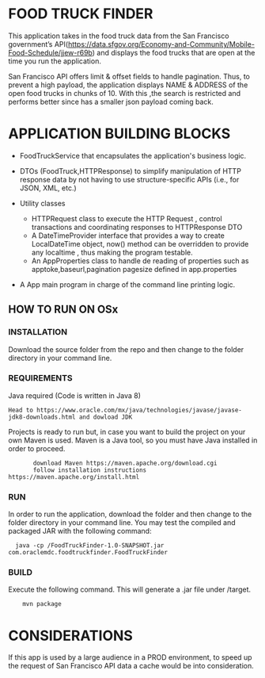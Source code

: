 # FOOD TRUCK FINDER

This application takes in the food truck data from the San Francisco government’s API(https://data.sfgov.org/Economy-and-Community/Mobile-Food-Schedule/jjew-r69b) 
and displays the food trucks that are open at the time you run the application.

San Francisco API offers limit & offset fields to handle pagination. Thus, to prevent a high payload, the application displays NAME & ADDRESS of the open food trucks in chunks of 10. 
With this ,the search is restricted and performs better since has a smaller json payload coming back. 

# APPLICATION BUILDING BLOCKS

* FoodTruckService that encapsulates the application's business logic.

* DTOs (FoodTruck,HTTPResponse) to simplify manipulation of HTTP response data by not having to use structure-specific APIs (i.e., for JSON, XML, etc.)

* Utility classes

    * HTTPRequest class to execute the HTTP Request , control transactions and coordinating responses to HTTPResponse DTO
    * A DateTimeProvider interface that provides a way to create LocalDateTime object, now() method  can be overridden to provide any localtime , thus making the    program testable.
   * An AppProperties class to handle de reading of properties such as apptoke,baseurl,pagination pagesize defined in app.properties

* A App main program in charge of the command line printing logic.


## HOW TO RUN ON OSx

### INSTALLATION
 Download the source folder from the repo  and then change to the folder directory in your command line. 
### REQUIREMENTS 
   Java required (Code is written in Java 8) 
    
    Head to https://www.oracle.com/mx/java/technologies/javase/javase-jdk8-downloads.html and dowload JDK
   Projects is ready to run but, in case you want to build the project on your own 
           Maven is used. Maven is a Java tool, so you must have Java installed in order to proceed.
          
           
           download Maven https://maven.apache.org/download.cgi 
           follow installation instructions https://maven.apache.org/install.html
### RUN
   In order to run the application, download the folder and then change to the folder directory in your command line.
     You may test the compiled and packaged JAR with the following command:
    
      java -cp /FoodTruckFinder-1.0-SNAPSHOT.jar com.oraclemdc.foodtruckfinder.FoodTruckFinder


### BUILD 
   Execute the following command. This will generate a .jar file under /target.
        
        mvn package

# CONSIDERATIONS
If this app is used by a large audience in a PROD environment, to speed up the request of San Francisco API data  a cache would be into consideration. 


